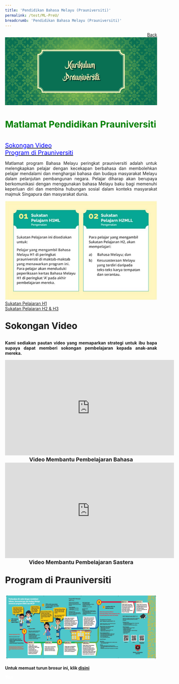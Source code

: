 ```yaml
---
title: 'Pendidikan Bahasa Melayu (Prauniversiti)'
permalink: /test/ML-PreU/
breadcrumb: 'Pendidikan Bahasa Melayu (Prauniversiti)'
---
```

<html>
<body>
<style>
 <html>
<body>
<style>
 iframe{
border : 0;
width:80% ;
}

</style>
<a href="/gallery/pameran- bahasa- melayu-malay-language-exhibitions-a/moe-curriculum/" style="float:right;">Back</a><br/>
<img src="/images/ML-PreU-Header2.jpg">

<h4 style="color:green;font-size:30px;">Matlamat Pendidikan Prauniversiti </h4>  
<a href="#C1" style="font-size:20px"><span style="color:blue;">Sokongan Video</span></a><br/>
 <a href="#C2" style="font-size:20px"><span style="color:blue;">Program di Prauniversiti
</span></a>
 <p style="text-align:justify;">
 Matlamat program Bahasa Melayu peringkat prauniversiti adalah untuk melengkapkan pelajar dengan kecekapan berbahasa dan membolehkan pelajar mendalami dan menghargai bahasa dan budaya masyarakat Melayu dalam pelanjutan pembangunan negara. Pelajar diharap akan berupaya berkomunikasi dengan menggunakan bahasa Melayu baku bagi memenuhi keperluan diri dan membina hubungan sosial dalam konteks masyarakat majmuk Singapura dan masyarakat dunia.
</p>
<img src="/images/ML-PreU_Syllabus.jpg">
<a href="/Gallery/Annex A -Sukatan-Pelajaran-H1.pdf" target="_blank">Sukatan Pelajaran H1</a><br/>
<a href="/Gallery/Annex B - Sukatan-Pelajaran-H2-&-H3.pdf" target="_blank">Sukatan Pelajaran H2 & H3</a><br/>
<p id="C1" style="font-size:30px;"><strong>Sokongan Video </p>
 <p style="text-align:justify;">
 Kami sediakan pautan video yang memaparkan strategi untuk ibu bapa supaya dapat memberi sokongan pembelajaran kepada anak-anak mereka.
</p>
<center>
<iframe width="560" height="315" src="https://www.youtube.com/embed/wvuiXKf_bJ4" frameborder="0" allow="accelerometer; autoplay; encrypted-media; gyroscope; picture-in-picture" allowfullscreen></iframe><br/><span style="font-size:18px;">Video Membantu Pembelajaran Bahasa
</span>
 </center>
 <center>
<iframe width="560" height="315" src="https://www.youtube.com/embed/RXaW1jeuEj4" frameborder="0" allow="accelerometer; autoplay; encrypted-media; gyroscope; picture-in-picture" allowfullscreen></iframe><br/><span style="font-size:18px;">Video Membantu Pembelajaran Sastera
</span>
</center>
<p id="C2" style="font-size:30px;"><strong>Program di Prauniversiti </p>
<img src="/images/ML-PreU-Brosur-Program.png">
<p>Untuk memuat turun brosur ini, klik <a href="/images/ML-PreU-Brosur-Program.png" target="_blank">disini</a></p>
<div class="btntop"><a href="#top" style="text-decoration:none;"><span style="color:white"><b>Top</b></span></a></div>
